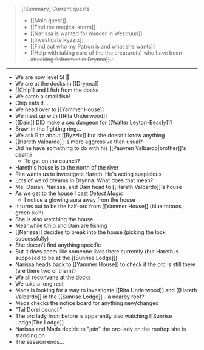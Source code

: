 > [!Summary] Current quests
> - [[Main quest]]
> - [[Find the magical storm]]
> - [[Narissa is wanted for murder in Westruun]]
> - [[Investigate Ryzzix]]
> - [[Find out who my Patron is and what she wants]]
> - ~~[[Help with taking care of the the creature(s) who have been attacking fishermen in Drynna]]~~✅

---
- We are now level 5! 🎉
- We are at the docks in [[Drynna]]
- [[Chip]] and I fish from the docks
- We catch a small fish!
- Chip eats it...
- We head over to [[Yammer House]]
- We meet up with [[Rita Underwood]]
- [[Dain]] DID make a sex dungeon for [[Walter Leyton-Beasly]]?
- Brawl in the fighting ring...
- We ask Rita about [[Ryzzix]] but she doesn't know anything
- [[Hareth Valbardo]] is more aggressive than usual?
- Did he have something to do with his [[Pauvren Valbardo|brother]]'s death?
	- To get on the council?
- Hareth's house is to the north of the river
- Rita wants us to investigate Hareth. He's acting suspicious
- Lots of weird dreams in Drynna. What does that mean?
- Me, Ossian, Narissa, and Dain head to [[Hareth Valbardo]]'s house
- As we get to the house I cast *Detect Magic*
	- I notice a glowing aura away from the house
- It turns out to be the half-orc from [[Yammer House]] (blue tattoos, green skin)
- She is also watching the house
- Meanwhile Chip and Dain are fishing
- [[Narissa]] decides to break into the house (picking the lock successfully)
- She doesn't find anything specific
- But it does seem like someone lives there currently (but Hareth is supposed to be at the [[Sunrise Lodge]])
- Narissa heads back to [[Yammer House]] to check if the orc is still there (are there two of them?)
- We all reconvene at the docks
- We take a long rest
- Mads is looking for a way to investigate [[Rita Underwood]] and [[Hareth Valbardo]] in the [[Sunrise Lodge]] - a nearby roof?
- Mads checks the notice board for anything new/changed
- "Tal'Dorei council"
- The orc lady from before is apparently also watching [[Sunrise Lodge|The Lodge]]
- Narissa and Mads decide to "join" the orc-lady on the rooftop she is standing on
- The session ends...